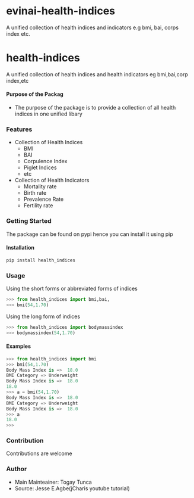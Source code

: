 # evinai-health-indices
A unified collection of health indices and indicators e.g bmi, bai, corps index etc.

# health-indices
A unified collection of health indices and health indicators eg bmi,bai,corp index,etc

#### Purpose of the Packag
+ The purpose of the package is to provide a collection of all health indices in one unified libary


### Features
+ Collection of Health Indices
	- BMI
	- BAI
	- Corpulence Index
	- Piglet Indices
	- etc 
+ Collection of Health Indicators
	- Mortality rate
	- Birth rate
	- Prevalence Rate
	- Fertility rate




### Getting Started
The package can be found on pypi hence you can install it using pip

#### Installation
```bash
pip install health_indices
```


### Usage
Using the short forms or abbreviated forms of indices
```python
>>> from health_indices import bmi,bai,
>>> bmi(54,1.70)

```

Using the long form of indices
```python
>>> from health_indices import bodymassindex
>>> bodymassindex(54,1.70)

```

#### Examples
```python
>>> from health_indices import bmi
>>> bmi(54,1.70)
Body Mass Index is =>  18.0
BMI Category => Underweight 
Body Mass Index is =>  18.0
18.0
>>> a = bmi(54,1.70)
Body Mass Index is =>  18.0
BMI Category => Underweight 
Body Mass Index is =>  18.0
>>> a
18.0
>>> 

```

### Contribution
Contributions are welcome


### Author
+ Main Mainteainer: Togay Tunca
+ Source: Jesse E.Agbe(jCharis youtube tutorial)